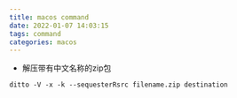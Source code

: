 ```yaml
---
title: macos command
date: 2022-01-07 14:03:15
tags: command
categories: macos
---
```


- 解压带有中文名称的zip包

```shell
ditto -V -x -k --sequesterRsrc filename.zip destination
```
